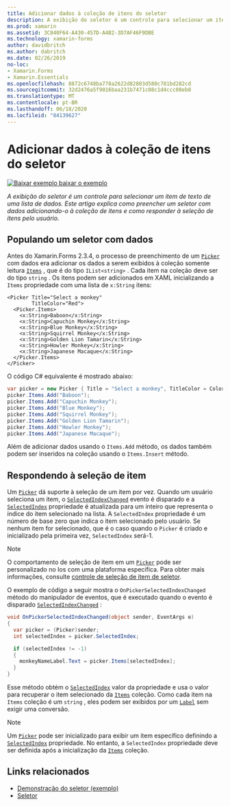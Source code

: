 ```yaml
---
title: Adicionar dados à coleção de itens do seletor
description: A exibição do seletor é um controle para selecionar um item de texto de uma lista de dados. Este artigo explica como preencher um seletor com dados adicionando-o à coleção de itens e como responder à seleção de itens pelo usuário.
ms.prod: xamarin
ms.assetid: 3C840F64-A430-457D-A4B2-3D7AF46F9DBE
ms.technology: xamarin-forms
author: davidbritch
ms.author: dabritch
ms.date: 02/26/2019
no-loc:
- Xamarin.Forms
- Xamarin.Essentials
ms.openlocfilehash: 8872c6748ba778a2622d82803d580c781bd282cd
ms.sourcegitcommit: 32d2476a5f9016baa231b7471c88c1d4ccc08eb8
ms.translationtype: MT
ms.contentlocale: pt-BR
ms.lasthandoff: 06/18/2020
ms.locfileid: "84139627"
---
```

# <a name="adding-data-to-a-pickers-items-collection"></a>Adicionar dados à coleção de itens do seletor

[![Baixar exemplo ](~/media/shared/download.png) baixar o exemplo](https://docs.microsoft.com/samples/xamarin/xamarin-forms-samples/userinterface-pickerdemo)

_A exibição do seletor é um controle para selecionar um item de texto de uma lista de dados. Este artigo explica como preencher um seletor com dados adicionando-o à coleção de itens e como responder à seleção de itens pelo usuário._

## <a name="populating-a-picker-with-data"></a>Populando um seletor com dados

Antes do Xamarin.Forms 2.3.4, o processo de preenchimento de um [`Picker`](xref:Xamarin.Forms.Picker) com dados era adicionar os dados a serem exibidos à coleção somente leitura [`Items`](xref:Xamarin.Forms.Picker.Items) , que é do tipo `IList<string>` . Cada item na coleção deve ser do tipo `string` . Os itens podem ser adicionados em XAML inicializando a `Items` propriedade com uma lista de `x:String` itens:

```xaml
<Picker Title="Select a monkey"
        TitleColor="Red">
  <Picker.Items>
    <x:String>Baboon</x:String>
    <x:String>Capuchin Monkey</x:String>
    <x:String>Blue Monkey</x:String>
    <x:String>Squirrel Monkey</x:String>
    <x:String>Golden Lion Tamarin</x:String>
    <x:String>Howler Monkey</x:String>
    <x:String>Japanese Macaque</x:String>
  </Picker.Items>
</Picker>
```

O código C# equivalente é mostrado abaixo:

```csharp
var picker = new Picker { Title = "Select a monkey", TitleColor = Color.Red };
picker.Items.Add("Baboon");
picker.Items.Add("Capuchin Monkey");
picker.Items.Add("Blue Monkey");
picker.Items.Add("Squirrel Monkey");
picker.Items.Add("Golden Lion Tamarin");
picker.Items.Add("Howler Monkey");
picker.Items.Add("Japanese Macaque");
```

Além de adicionar dados usando o `Items.Add` método, os dados também podem ser inseridos na coleção usando o `Items.Insert` método.

## <a name="responding-to-item-selection"></a>Respondendo à seleção de item

Um [`Picker`](xref:Xamarin.Forms.Picker) dá suporte à seleção de um item por vez. Quando um usuário seleciona um item, o [`SelectedIndexChanged`](xref:Xamarin.Forms.Picker.SelectedIndexChanged) evento é disparado e a [`SelectedIndex`](xref:Xamarin.Forms.Picker.SelectedIndex) propriedade é atualizada para um inteiro que representa o índice do item selecionado na lista. A `SelectedIndex` propriedade é um número de base zero que indica o item selecionado pelo usuário. Se nenhum item for selecionado, que é o caso quando o `Picker` é criado e inicializado pela primeira vez, `SelectedIndex` será-1.

> [!NOTE]
> O comportamento de seleção de item em um [`Picker`](xref:Xamarin.Forms.Picker) pode ser personalizado no Ios com uma plataforma específica. Para obter mais informações, consulte [controle de seleção de item de seletor](~/xamarin-forms/platform/ios/picker-selection.md).

O exemplo de código a seguir mostra o `OnPickerSelectedIndexChanged` método do manipulador de eventos, que é executado quando o evento é disparado [`SelectedIndexChanged`](xref:Xamarin.Forms.Picker.SelectedIndexChanged) :

```csharp
void OnPickerSelectedIndexChanged(object sender, EventArgs e)
{
  var picker = (Picker)sender;
  int selectedIndex = picker.SelectedIndex;

  if (selectedIndex != -1)
  {
    monkeyNameLabel.Text = picker.Items[selectedIndex];
  }
}
```

Esse método obtém o [`SelectedIndex`](xref:Xamarin.Forms.Picker.SelectedIndex) valor da propriedade e usa o valor para recuperar o item selecionado da [`Items`](xref:Xamarin.Forms.Picker.Items) coleção. Como cada item na `Items` coleção é um `string` , eles podem ser exibidos por um [`Label`](xref:Xamarin.Forms.Label) sem exigir uma conversão.

> [!NOTE]
> Um [`Picker`](xref:Xamarin.Forms.Picker) pode ser inicializado para exibir um item específico definindo a [`SelectedIndex`](xref:Xamarin.Forms.Picker.SelectedIndex) propriedade. No entanto, a `SelectedIndex` propriedade deve ser definida após a inicialização da [`Items`](xref:Xamarin.Forms.Picker.Items) coleção.

## <a name="related-links"></a>Links relacionados

- [Demonstração do seletor (exemplo)](https://docs.microsoft.com/samples/xamarin/xamarin-forms-samples/userinterface-pickerdemo)
- [Seletor](xref:Xamarin.Forms.Picker)
